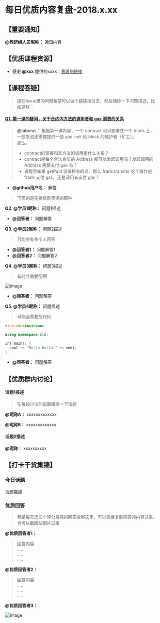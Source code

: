 # 每日优质内容复盘-2018.x.xx

## 【重要通知】

**@教研组人员昵称：** 通知内容

## 【优质课程资源】

- 感谢 **@xxx** 提供的xxxx：[资源的链接]()

## 【课程答疑】

> 提在Issue里的问题希望可以做个链接指过去，然后摘抄一下问题描述，比如这样：

#### [**Q1. 第一课的疑问，关于合约内方法的调用者和 gas 消费的关系**](https://github.com/linjie-1/guigulive-operation/issues/56)  

> **@laberat：** 根据第一课内容，一个 contract 可以部署在一个 block 上，一般来说还需要提供一些 gas limit 给 block 的维护者（矿工）。  
> 那么，
> 
> - contract的部署和其方法的调用是什么关系？
> - contract是每个合法身份的 Address 都可以发起调用吗？发起调用的 Address 需要支付 gas 吗？
> - 课程里如果 getPaid 没做检查的话，那么 frank.transfer 这个操作是 frank 支付 gas，还是调用者支付 gas？

- **@github用户名：** 解答

> 下面的是在微信群里提的那种

**Q2. @学员1昵称：** 问题1描述

- **@回答者：** 问题解答

**Q3. @学员2昵称：** 问题2描述

> 可能会有多个人回答

- **@回答者1：** 问题解答1
- **@回答者2：** 问题解答2

**Q4. @学员3昵称：** 问题3描述

> 有时会需要配图

![image](这里放图片链接)

- **@回答者：** 问题解答

**Q5. @学员4昵称：** 问题描述

> 可能会需要放代码

```c++
#include<iostream>

using namespace std;

int main() {
  cout << "Hello World." << endl;
}
```

- **@回答者：** 问题解答

## 【优质群内讨论】

#### 话题1描述

> 在每段讨论的前面概括一下话题

**@昵称A：** xxxxxxxxxxxxx

**@昵称B：** xxxxxxxxxxxxx

#### 话题2描述

**@昵称：** xxxxxxxxxx

## 【打卡干货集锦】

### 今日话题

话题描述

### 优质回答

> 我是每天选三个评分最高的回答放到这里，可以直接复制回答的内容过来，也可以截图贴图片过来

**@优质回答者1：**

> 回答内容  
> .....  
> .....  
> .....  

**@优质回答者2：**

> 回答内容  
> .....  
> .....  
> ..... 

**@优质回答者3：**

![image](截图的链接)

